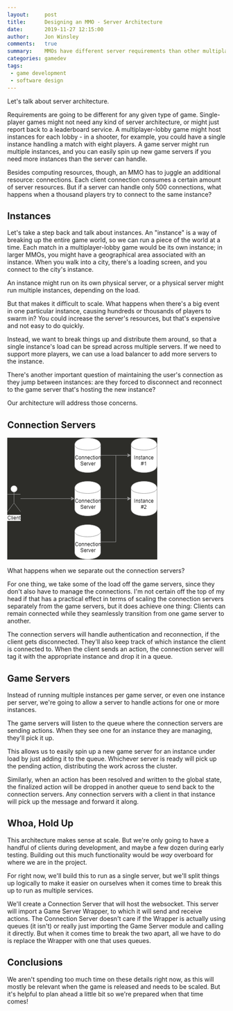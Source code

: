 ```yaml
---
layout:     post
title:      Designing an MMO - Server Architecture
date:       2019-11-27 12:15:00
author:     Jon Winsley
comments:   true
summary:    MMOs have different server requirements than other multiplayer games. Let's talk strategy.
categories: gamedev
tags:
 - game development
 - software design
---
```


Let's talk about server architecture.

Requirements are going to be different for any given type of game. Single-player games might not need any kind of server architecture, or might just report back to a leaderboard service. A multiplayer-lobby game might host instances for each lobby - in a shooter, for example, you could have a single instance handling a match with eight players. A game server might run multiple instances, and you can easily spin up new game servers if you need more instances than the server can handle.

Besides computing resources, though, an MMO has to juggle an additional resource: connections. Each client connection consumes a certain amount of server resources. But if a server can handle only 500 connections, what happens when a thousand players try to connect to the same instance? 

## Instances

Let's take a step back and talk about instances. An "instance" is a way of breaking up the entire game world, so we can run a piece of the world at a time. Each match in a multiplayer-lobby game would be its own instance; in larger MMOs, you might have a geographical area associated with an instance. When you walk into a city, there's a loading screen, and you connect to the city's instance.

An instance might run on its own physical server, or a physical server might run multiple instances, depending on the load.

But that makes it difficult to scale. What happens when there's a big event in one particular instance, causing hundreds or thousands of players to swarm in? You could increase the server's resources, but that's expensive and not easy to do quickly.

Instead, we want to break things up and distribute them around, so that a single instance's load can be spread across multiple servers. If we need to support more players, we can use a load balancer to add more servers to the instance.

There's another important question of maintaining the user's connection as they jump between instances: are they forced to disconnect and reconnect to the game server that's hosting the new instance?

Our architecture will address those concerns.

## Connection Servers

![connection-server-architecture](/assets/connection-server-architecture.png)

What happens when we separate out the connection servers?

For one thing, we take some of the load off the game servers, since they don't also have to manage the connections. I'm not certain off the top of my head if that has a practical effect in terms of scaling the connection servers separately from the game servers, but it does achieve one thing: Clients can remain connected while they seamlessly transition from one game server to another.  

The connection servers will handle authentication and reconnection, if the client gets disconnected. They'll also keep track of which instance the client is connected to. When the client sends an action, the connection server will tag it with the appropriate instance and drop it in a queue.

## Game Servers

Instead of running multiple instances per game server, or even one instance per server, we're going to allow a server to handle actions for one or more instances.

The game servers will listen to the queue where the connection servers are sending actions. When they see one for an instance they are managing, they'll pick it up. 

This allows us to easily spin up a new game server for an instance under load by just adding it to the queue. Whichever server is ready will pick up the pending action, distributing the work across the cluster.

Similarly, when an action has been resolved and written to the global state, the finalized action will be dropped in another queue to send back to the connection servers. Any connection servers with a client in that instance will pick up the message and forward it along.

## Whoa, Hold Up

This architecture makes sense at scale. But we're only going to have a handful of clients during development, and maybe a few dozen during early testing. Building out this much functionality would be *way* overboard for where we are in the project.

For right now, we'll build this to run as a single server, but we'll split things up logically to make it easier on ourselves when it comes time to break this up to run as multiple services.

We'll create a Connection Server that will host the websocket. This server will import a Game Server Wrapper, to which it will send and receive actions. The Connection Server doesn't care if the Wrapper is actually using queues (it isn't) or really just importing the Game Server module and calling it directly. But when it comes time to break the two apart, all we have to do is replace the Wrapper with one that uses queues.

## Conclusions

We aren't spending too much time on these details right now, as this will mostly be relevant when the game is released and needs to be scaled. But it's helpful to plan ahead a little bit so we're prepared when that time comes!
